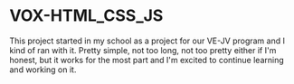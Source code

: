 # VOX-HTML_CSS_JS
This project started in my school as a project for our VE-JV program and I kind of ran with it. Pretty simple, not too long, not too pretty either if I'm honest, but it works for the most part and I'm excited to continue learning and working on it.

